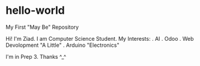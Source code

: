 # hello-world
My First "May Be" Repository

Hi! I'm Ziad.
I am Computer Science Student.
My Interests:
. AI
. Odoo
. Web Devolopment "A Little"
. Arduino "Electronics"

I'm in Prep 3.
Thanks ^_^

